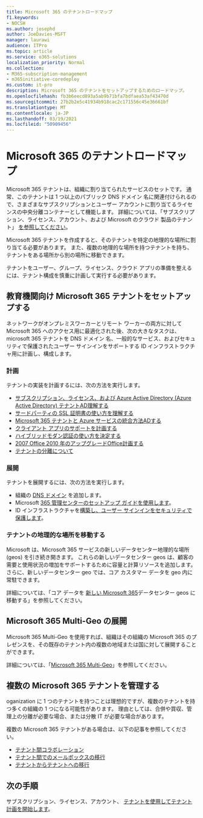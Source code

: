 ```yaml
---
title: Microsoft 365 のテナントロードマップ
f1.keywords:
- NOCSH
ms.author: josephd
author: JoeDavies-MSFT
manager: laurawi
audience: ITPro
ms.topic: article
ms.service: o365-solutions
localization_priority: Normal
ms.collection:
- M365-subscription-management
- m365initiative-coredeploy
ms.custom: it-pro
description: Microsoft 365 のテナントをセットアップするためのロードマップ。
ms.openlocfilehash: fb3b6eecd893a5ab9b71bfa7bdfaea53af43470d
ms.sourcegitcommit: 27b2b2e5c41934b918cac2c171556c45e36661bf
ms.translationtype: MT
ms.contentlocale: ja-JP
ms.lasthandoff: 03/19/2021
ms.locfileid: "50909456"
---
```

# <a name="tenant-roadmap-for-microsoft-365"></a>Microsoft 365 のテナントロードマップ

Microsoft 365 テナントは、組織に割り当てられたサービスのセットです。 通常、このテナントは 1 つ以上のパブリック DNS ドメイン 名に関連付けられるので、さまざまなサブスクリプションとユーザー アカウントに割り当てるライセンスの中央分離コンテナーとして機能します。 詳細については、「サブスクリプション、ライセンス、アカウント、および Microsoft のクラウド 製品のテナント」 [を参照してください](subscriptions-licenses-accounts-and-tenants-for-microsoft-cloud-offerings.md)。

Microsoft 365 テナントを作成すると、そのテナントを特定の地理的な場所に割り当てる必要があります。 また、複数の地理的な場所を持つテナントを持ち、テナントをある場所から別の場所に移動できます。

テナントをユーザー、グループ、ライセンス、クラウド アプリの準備を整えるには、テナント構成を慎重に計画して実行する必要があります。

## <a name="set-up-your-microsoft-365-tenant"></a>教育機関向け Microsoft 365 テナントをセットアップする

ネットワークがオンプレミスワーカーとリモート ワーカーの両方に対して Microsoft 365 へのアクセス用に最適化された後、次の大きなタスクは、microsoft 365 テナントを DNS ドメイン 名、一般的なサービス、およびセキュリティで保護されたユーザー サインインをサポートする ID インフラストラクチャ用に計画し、構成します。

### <a name="plan"></a>計画

テナントの実装を計画するには、次の方法を実行します。

- [サブスクリプション、ライセンス、および Azure Active Directory (Azure Active Directory) テナントAD理解する](subscriptions-licenses-accounts-and-tenants-for-microsoft-cloud-offerings.md)
- [サードパーティの SSL 証明書の使い方を理解する](plan-for-third-party-ssl-certificates.md)
- [Microsoft 365 テナントと Azure サービスの統合方法ADする](integrated-apps-and-azure-ads.md)
- [クライアント アプリのサポートを計画する](microsoft-365-client-support-certificate-based-authentication.md)
- [ハイブリッドモダン認証の使い方を決定する](hybrid-modern-auth-overview.md)
- [2007 Office 2010 年のアップグレードOffice計画する](plan-upgrade-previous-versions-office.md)
- [テナントの分離について](microsoft-365-tenant-isolation-overview.md)

### <a name="deploy"></a>展開

テナントを展開するには、次の方法を実行します。 

- 組織の [DNS ドメイン](../admin/setup/add-domain.md) を追加します。
- Microsoft [365 管理センターのセットアップ ガイドを使用します](setup-guides-for-microsoft-365.md)。
- ID インフラストラクチャを[構築し、](identity-roadmap-microsoft-365.md)[ユーザー サインインをセキュリティで保護します](microsoft-365-secure-sign-in.md)。

### <a name="move-a-tenants-geographic-locations"></a>テナントの地理的な場所を移動する

Microsoft は、Microsoft 365 サービスの新しいデータセンター地理的な場所 (geos) を引き続き開きます。 これらの新しいデータセンター geos は、顧客の需要と使用状況の増加をサポートするために容量と計算リソースを追加します。 さらに、新しいデータセンター geo では、コア カスタマー データを geo 内に常駐できます。

詳細については、「コア データを [新しい Microsoft 365](moving-data-to-new-datacenter-geos.md)データセンター geos に移動する」を参照してください。


## <a name="deploy-microsoft-365-multi-geo"></a>Microsoft 365 Multi-Geo の展開

Microsoft 365 Multi-Geo を使用すれば、組織はその組織の Microsoft 365 のプレゼンスを、その既存のテナント内の複数の地域または国に対して展開することができます。

詳細については、「[Microsoft 365 Multi-Geo](microsoft-365-multi-geo.md)」を参照してください。

## <a name="manage-multiple-microsoft-365-tenants"></a>複数の Microsoft 365 テナントを管理する 

oganization に 1 つのテナントを持つことは理想的ですが、複数のテナントを持つ多くの組織の 1 つになる可能性があります。 理由としては、合併や買収、管理上の分離が必要な場合、または分散 IT が必要な場合があります。

複数の Microsoft 365 テナントがある場合は、以下の記事を参照してください。

- [テナント間コラボレーション](microsoft-365-inter-tenant-collaboration.md)
- [テナント間でのメールボックスの移行](cross-tenant-mailbox-migration.md)
- [テナントからテナントへの移行](microsoft-365-tenant-to-tenant-migrations.md)

## <a name="next-step"></a>次の手順

サブスクリプション、ライセンス、アカウント、 [テナントを使用してテナント計画を開始します](subscriptions-licenses-accounts-and-tenants-for-microsoft-cloud-offerings.md)。